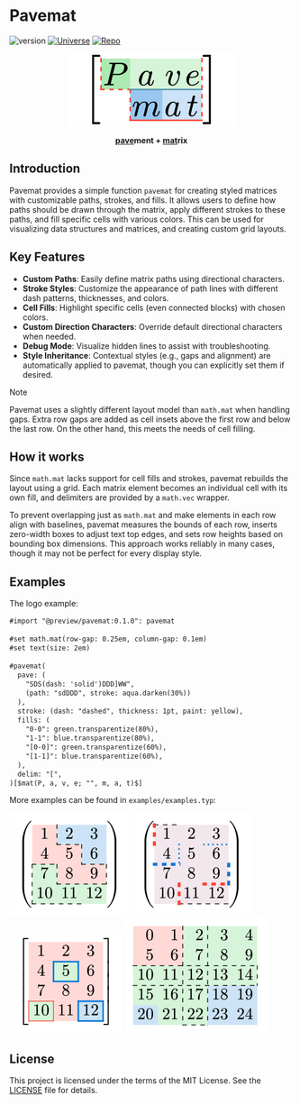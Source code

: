 # Pavemat

![version](https://img.shields.io/badge/dynamic/toml?url=https%3A%2F%2Fraw.githubusercontent.com%2FQuadnucYard%2Fpavemat%2Frefs%2Fheads%2Fmain%2Ftypst.toml&query=%24.package.version&label=version&color=green)
[![Universe](https://img.shields.io/badge/dynamic/xml?url=https%3A%2F%2Ftypst.app%2Funiverse%2Fpackage%2Fpavemat&query=%2Fhtml%2Fbody%2Fdiv%2Fmain%2Fdiv%5B2%5D%2Faside%2Fsection%5B2%5D%2Fdl%2Fdd%5B3%5D&logo=typst&label=Universe&color=%2339cccc)](https://typst.app/universe/package/pavemat)
[![Repo](https://img.shields.io/badge/GitHub-repo-blue)](https://github.com/QuadnucYard/pavemat)

<div align="center">
  <img src="./examples/logo.svg"/>
  <p><strong> <u>pave</u>ment + <u>mat</u>rix </strong></p>
</div>

## Introduction

Pavemat provides a simple function `pavemat` for creating styled matrices with customizable paths, strokes, and fills. It allows users to define how paths should be drawn through the matrix, apply different strokes to these paths, and fill specific cells with various colors. This can be used for visualizing data structures and matrices, and creating custom grid layouts.

## Key Features

- **Custom Paths**: Easily define matrix paths using directional characters.
- **Stroke Styles**: Customize the appearance of path lines with different dash patterns, thicknesses, and colors.
- **Cell Fills**: Highlight specific cells (even connected blocks) with chosen colors.
- **Custom Direction Characters**: Override default directional characters when needed.
- **Debug Mode**: Visualize hidden lines to assist with troubleshooting.
- **Style Inheritance**: Contextual styles (e.g., gaps and alignment) are automatically applied to pavemat, though you can explicitly set them if desired.

> [!NOTE]
> Pavemat uses a slightly different layout model than `math.mat` when handling gaps. Extra row gaps are added as cell insets above the first row and below the last row. On the other hand, this meets the needs of cell filling.

## How it works

Since `math.mat` lacks support for cell fills and strokes, pavemat rebuilds the layout using a grid. Each matrix element becomes an individual cell with its own fill, and delimiters are provided by a `math.vec` wrapper.

To prevent overlapping just as `math.mat` and make elements in each row align with baselines, pavemat measures the bounds of each row, inserts zero-width boxes to adjust text top edges, and sets row heights based on bounding box dimensions. This approach works reliably in many cases, though it may not be perfect for every display style.

## Examples

The logo example:

```typst
#import "@preview/pavemat:0.1.0": pavemat

#set math.mat(row-gap: 0.25em, column-gap: 0.1em)
#set text(size: 2em)

#pavemat(
  pave: (
    "SDS(dash: 'solid')DDD]WW",
    (path: "sdDDD", stroke: aqua.darken(30%))
  ),
  stroke: (dash: "dashed", thickness: 1pt, paint: yellow),
  fills: (
    "0-0": green.transparentize(80%),
    "1-1": blue.transparentize(80%),
    "[0-0]": green.transparentize(60%),
    "[1-1]": blue.transparentize(60%),
  ),
  delim: "[",
)[$mat(P, a, v, e; "", m, a, t)$]
```

More examples can be found in `examples/examples.typ`:

![](./examples/example1.svg)
![](./examples/example2.svg)
![](./examples/example4.svg)
![](./examples/example5.svg)

## License

This project is licensed under the terms of the MIT License. See the [LICENSE](./LICENSE) file for details.
